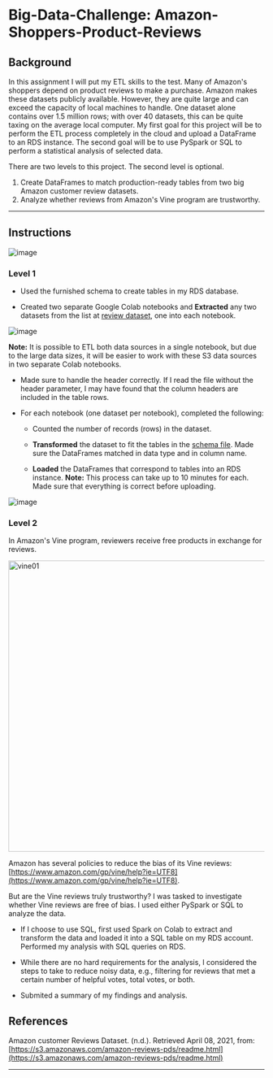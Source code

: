 # Big-Data-Challenge: Amazon-Shoppers-Product-Reviews

## Background

In this assignment I will put my ETL skills to the test. Many of Amazon's shoppers depend on product reviews to make a purchase. Amazon makes these datasets publicly available. However, they are quite large and can exceed the capacity of local machines to handle. One dataset alone contains over 1.5 million rows; with over 40 datasets, this can be quite taxing on the average local computer. My first goal for this project will be to perform the ETL process completely in the cloud and upload a DataFrame to an RDS instance. The second goal will be to use PySpark or SQL to perform a statistical analysis of selected data.

There are two levels to this project. The second level is optional.

1. Create DataFrames to match production-ready tables from two big Amazon customer review datasets.
2. Analyze whether reviews from Amazon's Vine program are trustworthy.
- - -

## Instructions
![image](https://user-images.githubusercontent.com/94668201/172257114-7a82628d-d2f3-4488-b9b6-2af5385b1ade.png) 

### Level 1

* Used the furnished schema to create tables in my RDS database.

* Created two separate Google Colab notebooks and **Extracted** any two datasets from the list at [review dataset](https://s3.amazonaws.com/amazon-reviews-pds/tsv/index.txt), one into each notebook.

![image](https://user-images.githubusercontent.com/94668201/172257609-bedd1b75-aaa3-41d1-b39d-67e80a3291c0.png)

  **Note:** It is possible to ETL both data sources in a single notebook, but due to the large data sizes, it will be easier to work with these S3 data sources in two separate Colab notebooks.

* Made sure to handle the header correctly. If I read the file without the header parameter, I may have found that the column headers are included in the table rows.

* For each notebook (one dataset per notebook), completed the following:

  * Counted the number of records (rows) in the dataset.

  * **Transformed** the dataset to fit the tables in the [schema file](../Resources/schema.sql). Made sure the DataFrames matched in data type and in column name.

  * **Loaded** the DataFrames that correspond to tables into an RDS instance. **Note:** This process can take up to 10 minutes for each. Made sure that everything is correct before uploading.

![image](https://user-images.githubusercontent.com/94668201/172257308-dd30d285-8cad-4cf4-a8ad-b7b422f57810.png)


### Level 2

In Amazon's Vine program, reviewers receive free products in exchange for reviews.

  <img width="573" alt="vine01" src="https://user-images.githubusercontent.com/94668201/172256574-e6956988-0385-476d-9a69-d4607442cea7.png">

Amazon has several policies to reduce the bias of its Vine reviews: [https://www.amazon.com/gp/vine/help?ie=UTF8](https://www.amazon.com/gp/vine/help?ie=UTF8).

But are the Vine reviews truly trustworthy? I was tasked to investigate whether Vine reviews are free of bias. I used either PySpark or SQL to analyze the data.

* If I choose to use SQL, first used Spark on Colab to extract and transform the data and loaded it into a SQL table on my RDS account. Performed my analysis with SQL queries on RDS.

* While there are no hard requirements for the analysis, I considered the steps to take to reduce noisy data, e.g., filtering for reviews that met a certain number of helpful votes, total votes, or both.

* Submited a summary of my findings and analysis.


## References

Amazon customer Reviews Dataset. (n.d.). Retrieved April 08, 2021, from: [https://s3.amazonaws.com/amazon-reviews-pds/readme.html](https://s3.amazonaws.com/amazon-reviews-pds/readme.html)

- - -
